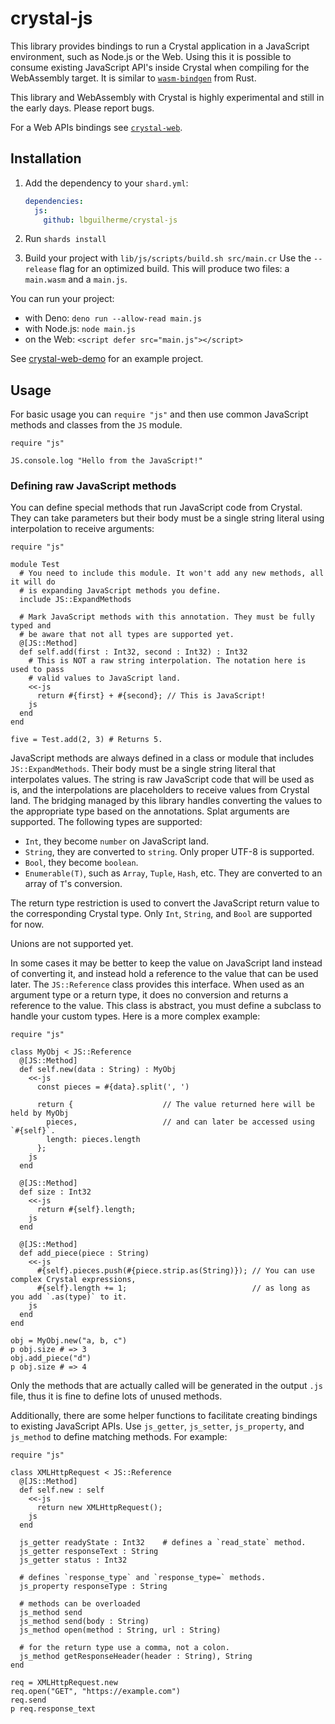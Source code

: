 # crystal-js

This library provides bindings to run a Crystal application in a JavaScript environment, such as Node.js or the Web. Using this it is possible to consume existing JavaScript API's inside Crystal when compiling for the WebAssembly target. It is similar to [`wasm-bindgen`](https://github.com/rustwasm/wasm-bindgen) from Rust.

This library and WebAssembly with Crystal is highly experimental and still in the early days. Please report bugs.

For a Web APIs bindings see [`crystal-web`](https://github.com/lbguilherme/crystal-web).

## Installation

1. Add the dependency to your `shard.yml`:

   ```yaml
   dependencies:
     js:
       github: lbguilherme/crystal-js
   ```

2. Run `shards install`

3. Build your project with `lib/js/scripts/build.sh src/main.cr` Use the `--release` flag for an optimized build. This will produce two files: a `main.wasm` and a `main.js`.

You can run your project:

- with Deno: `deno run --allow-read main.js`
- with Node.js: `node main.js`
- on the Web: `<script defer src="main.js"></script>`

See [crystal-web-demo](https://github.com/lbguilherme/crystal-web-demo) for an example project.

## Usage

For basic usage you can `require "js"` and then use common JavaScript methods and classes from the `JS` module.

```crystal
require "js"

JS.console.log "Hello from the JavaScript!"
```

### Defining raw JavaScript methods

You can define special methods that run JavaScript code from Crystal. They can take parameters but their body must be a single string literal using interpolation to receive arguments:

```crystal
require "js"

module Test
  # You need to include this module. It won't add any new methods, all it will do
  # is expanding JavaScript methods you define.
  include JS::ExpandMethods

  # Mark JavaScript methods with this annotation. They must be fully typed and
  # be aware that not all types are supported yet.
  @[JS::Method]
  def self.add(first : Int32, second : Int32) : Int32
    # This is NOT a raw string interpolation. The notation here is used to pass
    # valid values to JavaScript land.
    <<-js
      return #{first} + #{second}; // This is JavaScript!
    js
  end
end

five = Test.add(2, 3) # Returns 5.
```

JavaScript methods are always defined in a class or module that includes `JS::ExpandMethods`. Their body must be a single string literal that interpolates values. The string is raw JavaScript code that will be used as is, and the interpolations are placeholders to receive values from Crystal land. The bridging managed by this library handles converting the values to the appropriate type based on the annotations. Splat arguments are supported. The following types are supported:

- `Int`, they become `number` on JavaScript land.
- `String`, they are converted to `string`. Only proper UTF-8 is supported.
- `Bool`, they become `boolean`.
- `Enumerable(T)`, such as `Array`, `Tuple`, `Hash`, etc. They are converted to an array of `T`'s conversion.

The return type restriction is used to convert the JavaScript return value to the corresponding Crystal type. Only `Int`, `String`, and `Bool` are supported for now.

Unions are not supported yet.

In some cases it may be better to keep the value on JavaScript land instead of converting it, and instead hold a reference to the value that can be used later. The `JS::Reference` class provides this interface. When used as an argument type or a return type, it does no conversion and returns a reference to the value. This class is abstract, you must define a subclass to handle your custom types. Here is a more complex example:

```crystal
require "js"

class MyObj < JS::Reference
  @[JS::Method]
  def self.new(data : String) : MyObj
    <<-js
      const pieces = #{data}.split(', ')

      return {                    // The value returned here will be held by MyObj
        pieces,                   // and can later be accessed using `#{self}`.
        length: pieces.length
      };
    js
  end

  @[JS::Method]
  def size : Int32
    <<-js
      return #{self}.length;
    js
  end

  @[JS::Method]
  def add_piece(piece : String)
    <<-js
      #{self}.pieces.push(#{piece.strip.as(String)}); // You can use complex Crystal expressions,
      #{self}.length += 1;                            // as long as you add `.as(type)` to it.
    js
  end
end

obj = MyObj.new("a, b, c")
p obj.size # => 3
obj.add_piece("d")
p obj.size # => 4
```

Only the methods that are actually called will be generated in the output `.js` file, thus it is fine to define lots of unused methods.

Additionally, there are some helper functions to facilitate creating bindings to existing JavaScript APIs. Use `js_getter`, `js_setter`, `js_property`, and `js_method` to define matching methods. For example:


```crystal
require "js"

class XMLHttpRequest < JS::Reference
  @[JS::Method]
  def self.new : self
    <<-js
      return new XMLHttpRequest();
    js
  end

  js_getter readyState : Int32    # defines a `read_state` method.
  js_getter responseText : String
  js_getter status : Int32

  # defines `response_type` and `response_type=` methods.
  js_property responseType : String

  # methods can be overloaded
  js_method send
  js_method send(body : String)
  js_method open(method : String, url : String)

  # for the return type use a comma, not a colon.
  js_method getResponseHeader(header : String), String
end

req = XMLHttpRequest.new
req.open("GET", "https://example.com")
req.send
p req.response_text
```
